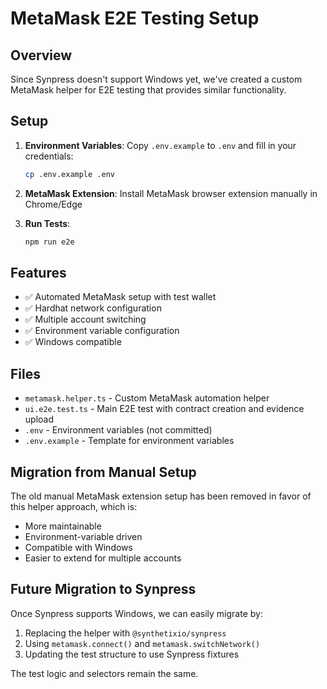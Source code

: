 # MetaMask E2E Testing Setup

## Overview
Since Synpress doesn't support Windows yet, we've created a custom MetaMask helper for E2E testing that provides similar functionality.

## Setup

1. **Environment Variables**: Copy `.env.example` to `.env` and fill in your credentials:
   ```bash
   cp .env.example .env
   ```

2. **MetaMask Extension**: Install MetaMask browser extension manually in Chrome/Edge

3. **Run Tests**:
   ```bash
   npm run e2e
   ```

## Features

- ✅ Automated MetaMask setup with test wallet
- ✅ Hardhat network configuration
- ✅ Multiple account switching  
- ✅ Environment variable configuration
- ✅ Windows compatible

## Files

- `metamask.helper.ts` - Custom MetaMask automation helper
- `ui.e2e.test.ts` - Main E2E test with contract creation and evidence upload
- `.env` - Environment variables (not committed)
- `.env.example` - Template for environment variables

## Migration from Manual Setup

The old manual MetaMask extension setup has been removed in favor of this helper approach, which is:
- More maintainable
- Environment-variable driven
- Compatible with Windows
- Easier to extend for multiple accounts

## Future Migration to Synpress

Once Synpress supports Windows, we can easily migrate by:
1. Replacing the helper with `@synthetixio/synpress`
2. Using `metamask.connect()` and `metamask.switchNetwork()` 
3. Updating the test structure to use Synpress fixtures

The test logic and selectors remain the same.